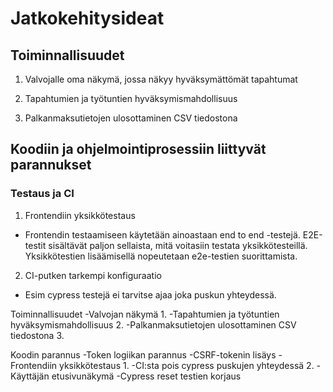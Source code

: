 # Jatkokehitysideat

## Toiminnallisuudet

1. Valvojalle oma näkymä, jossa näkyy hyväksymättömät tapahtumat

2. Tapahtumien ja työtuntien hyväksymismahdollisuus

3. Palkanmaksutietojen ulosottaminen CSV tiedostona

## Koodiin ja ohjelmointiprosessiin liittyvät parannukset

### Testaus ja CI

1. Frontendiin yksikkötestaus
  - Frontendin testaamiseen käytetään ainoastaan end to end -testejä. E2E-testit sisältävät paljon sellaista, mitä voitasiin testata yksikkötesteillä. Yksikkötestien lisäämisellä nopeutetaan e2e-testien suorittamista. 

2. CI-putken tarkempi konfiguraatio
  - Esim cypress testejä ei tarvitse ajaa joka puskun yhteydessä.






Toiminnallisuudet
-Valvojan näkymä 1.
-Tapahtumien ja työtuntien hyväksymismahdollisuus 2.
-Palkanmaksutietojen ulosottaminen CSV tiedostona 3.

Koodin parannus
-Token logiikan parannus
-CSRF-tokenin lisäys
-Frontendiin yksikkötestaus 1.
-CI:sta pois cypress puskujen yhteydessä 2.
-Käyttäjän etusivunäkymä
-Cypress reset testien korjaus
